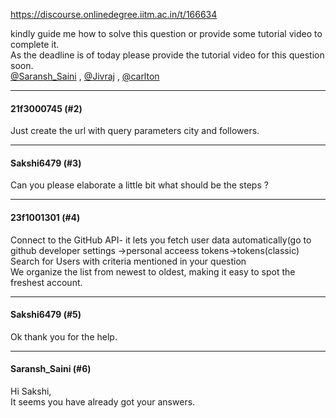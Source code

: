 https://discourse.onlinedegree.iitm.ac.in/t/166634

kindly guide me how to solve this question or provide some tutorial video to complete it.<br/>
As the deadline is of today please provide the tutorial video for this question soon.<br/>
<a class="mention" href="/u/saransh_saini">@Saransh_Saini</a> , <a class="mention" href="/u/jivraj">@Jivraj</a> , <a class="mention" href="/u/carlton">@carlton</a></p><hr>

<h4>21f3000745 (#2)</h4>
<p>Just create the url with query parameters city and followers.</p><hr>

<h4>Sakshi6479 (#3)</h4>
<p>Can you please elaborate a little bit what should be the steps ?</p><hr>

<h4>23f1001301 (#4)</h4>
<p>Connect to the GitHub API-  it lets you fetch user data automatically(go to github developer settings -&gt;personal acceess tokens-&gt;tokens(classic)<br/>
Search for Users with criteria mentioned in your question<br/>
We organize the list from newest to oldest, making it easy to spot the freshest account.</p><hr>

<h4>Sakshi6479 (#5)</h4>
<p>Ok thank you for the help.</p><hr>

<h4>Saransh_Saini (#6)</h4>
<p>Hi Sakshi,<br/>
It seems you have already got your answers.